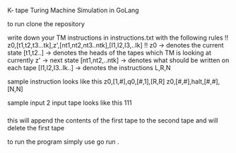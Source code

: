 K- tape Turing Machine Simulation in GoLang

to run clone the repository

write down your TM instructions in instructions.txt with the following rules
!!  z0,[t1,t2,t3...tk],z',[nt1,nt2,nt3..ntk],[I1,I2,I3,..Ik] !!
z0 -> denotes the current state
[t1,t2..] -> denotes the heads of the tapes which TM is looking at currently
z' -> next state 
[nt1,nt2,..ntk] -> denotes what should be written on each tape
[I1,I2,I3..Ik..] -> denotes the instructions L,R,N

sample instruction looks like this
z0,[1,#],q0,[#,1],[R,R]
z0,[#,#],halt,[#,#],[N,N]

sample input 2 input tape looks like this
111
###

this will append the contents of the first tape to the second tape and will delete the first tape

to run the program simply use go run .